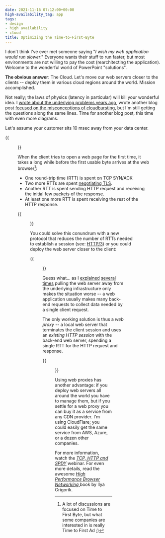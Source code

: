 ```yaml
---
date: 2021-11-16 07:12:00+00:00
high-availability_tag: app
tags:
- design
- high availability
- cloud
title: Optimizing the Time-to-First-Byte
---
```

I don't think I've ever met someone saying "_I wish my web application would run slower_." Everyone wants their stuff to run faster, but most environments are not willing to pay the cost (rearchitecting the application). Welcome to the wonderful world of PowerPoint "solutions".

**The obvious answer**: The Cloud. Let's move our web servers closer to the clients -- deploy them in various cloud regions around the world. Mission accomplished.

Not really; the laws of physics (latency in particular) will kill your wonderful idea. I [wrote about the underlying problems years ago](/2015/01/latency-killer-of-spread-out.html), wrote another blog post [focused on the misconceptions of cloudbursting](/2020/02/the-myth-of-scaling-from-on-premises.html), but I'm still getting the questions along the same lines. Time for another blog post, this time with even more diagrams.
<!--more-->
Let's assume your customer sits 10 msec away from your data center.

{{<figure src="/2021/11/TTFB-challenge.png" caption="Optimizing Time to First Byte: The Challenge">}}

When the client tries to open a web page for the first time, it takes a long while before the first usable byte arrives at the web browser[^1]:

[^1]: A lot of discussions are focused on Time to First Byte, but what some companies are interested in is really Time to First Ad ;)

* One round-trip time (RTT) is spent on TCP SYN/ACK
* Two more RTTs are spent [negotiating TLS](https://www.cloudflare.com/learning/ssl/what-happens-in-a-tls-handshake).
* Another RTT is spent sending HTTP request and receiving the initial few packets of the response.
* At least one more RTT is spent receiving the rest of the HTTP response.

{{<figure src="/2021/11/TTFB-end-to-end.png" caption="Too many round-trip times kill performance">}}

You could solve this conundrum with a new protocol that reduces the number of RTTs needed to establish a session (see: [HTTP/3](https://en.wikipedia.org/wiki/HTTP/3)) or you could deploy the web server closer to the client:

{{<figure src="/2021/11/TTFB-web.png" caption="Deploying a web server closer to the client">}}

Guess what... as I [explained](/2015/01/latency-killer-of-spread-out.html) [several times](/2020/02/the-myth-of-scaling-from-on-premises.html) pulling the web server away from the underlying infrastructure only makes the situation worse -- a web application usually makes many back-end requests to collect data needed by a single client request.

The only working solution is thus a *web proxy* -- a local web server that terminates the client session and uses an *existing HTTP session* with the back-end web server, spending a single RTT for the HTTP request and response.

{{<figure src="/2021/11/TTFB-proxy.png" caption="Deploying a web proxy closer to the client">}}

Using web proxies has another advantage: if you deploy web servers all around the world you have to manage them, but if you settle for a web proxy you can buy it as a service from any CDN provider. I'm using CloudFlare; you could easily get the same service from AWS, Azure, or a dozen other companies.

For more information, watch the _[TCP, HTTP and SPDY](https://www.ipspace.net/TCP,_HTTP_and_SPDY)_ webinar. For even more details, read the awesome _[High Performance Browser Networking ](https://hpbn.co/)_ book by Ilya Grigorik.


